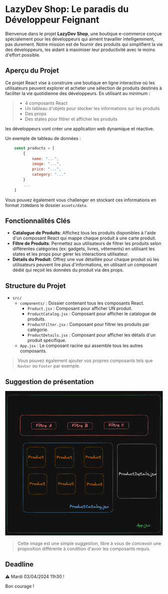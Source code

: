 # LazyDev Shop: Le paradis du Développeur Feignant

Bienvenue dans le projet **LazyDev Shop**, une boutique e-commerce conçue spécialement pour les développeurs qui aiment travailler intelligemment, pas durement. Notre mission est de fournir des produits qui simplifient la vie des développeurs, les aidant à maximiser leur productivité avec le moins d'effort possible.

## Aperçu du Projet

Ce projet React vise à construire une boutique en ligne interactive où les utilisateurs peuvent explorer et acheter une sélection de produits destinés à faciliter la vie quotidienne des développeurs. En utilisant au minimum :

> - 4 composants React
> - Un tableau d'objets pour stocker les informations sur les produits
> - Des props
> - Des states pour filtrer et afficher les produits

les développeurs vont créer une application web dynamique et réactive.

Un exemple de tableau de données :

```javascript
    const products = [
        {
            name: "...",
            image: "...",
            price: "...",
            category: "..."
        }
        ...
    ]
```

Vous pouvez également vous challenger en stockant ces informations en format `JSON`dans le dossier `assets/data`.

## Fonctionnalités Clés

- **Catalogue de Produits**: Affichez tous les produits disponibles à l'aide d'un composant React qui mappe chaque produit à une carte produit.
- **Filtre de Produits**: Permettez aux utilisateurs de filtrer les produits selon différentes catégories (ex: gadgets, livres, vêtements) en utilisant les states et les props pour gérer les interactions utilisateur.
- **Détails du Produit**: Offrez une vue détaillée pour chaque produit où les utilisateurs peuvent lire plus d'informations, en utilisant un composant dédié qui reçoit les données du produit via des props.

## Structure du Projet

- `src/`
  - `components/` : Dossier contenant tous les composants React.
    - `Product.jsx` : Composant pour afficher UN produit.
    - `ProductCatalog.jsx` : Composant pour afficher le catalogue de produits.
    - `ProductFilter.jsx` : Composant pour filtrer les produits par catégorie.
    - `ProductDetails.jsx` : Composant pour afficher les détails d'un produit spécifique.
  - `App.jsx` : Le composant racine qui assemble tous les autres composants.

> Vous pouvez également ajouter vos propres composants tels que `Navbar` ou `Footer` par exemple.

## Suggestion de présentation

![apercu](./images/example.png)

> Cette image est une simple suggestion, libre à vous de concevoir une proposition différente à condition d'avoir les composants requis.

## Deadline

⚠️ Mardi 03/04/2024 11h30 !

Bon courage !

